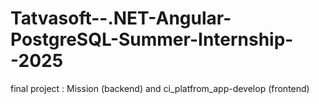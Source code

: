 # Tatvasoft--.NET-Angular-PostgreSQL-Summer-Internship--2025

final project : Mission (backend) and ci_platfrom_app-develop (frontend)

                
